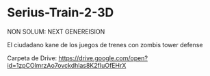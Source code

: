 # Serius-Train-2-3D


NON SOLUM: NEXT GENEREISION


El ciudadano kane de los juegos de trenes con zombis tower defense

Carpeta de Drive: https://drive.google.com/open?id=1zpCOlmrzAo7ovckdhlas8K2fIuOfEHrX
